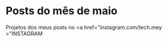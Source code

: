 # Posts do mês de maio

Projetos dos meus posts no <a href="instagram.com/tech.mey >"INSTAGRAM </a>

